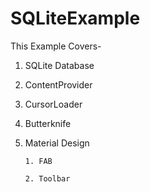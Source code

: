 # SQLiteExample

This Example Covers- 

 1. SQLite Database 

 2. ContentProvider
 
 3. CursorLoader 
 
 4. Butterknife
 
 5. Material Design
 
        1. FAB
        
        2. Toolbar
        
        
       
 
   
    

